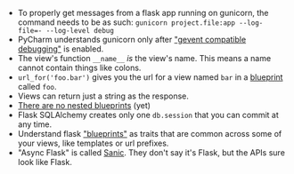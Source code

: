 - To properly get messages from a flask app running on gunicorn, the command needs to be as such: `gunicorn project.file:app --log-file=- --log-level debug`
- PyCharm understands gunicorn only after ["gevent compatible debugging"](http://stackoverflow.com/a/20738996/1558430) is enabled.
- The view's function `__name__` _is_ the view's name. This means a name cannot contain things like colons.
- `url_for('foo.bar')` gives you the url for a view named `bar` in a [blueprint](http://flask.pocoo.org/docs/0.10/blueprints/) called `foo`.
- Views can return just a string as the response.
- [There are no nested blueprints](http://stackoverflow.com/questions/33003178/nested-blueprints-in-flask) (yet)
- Flask SQLAlchemy creates only one `db.session` that you can commit at any time.
- Understand flask ["blueprints"](http://flask.pocoo.org/docs/0.12/blueprints/) as traits that are common across some of your views, like templates or url prefixes.
- "Async Flask" is called [Sanic](https://sanic.readthedocs.io/en/stable/). They don't say it's Flask, but the APIs sure look like Flask.
